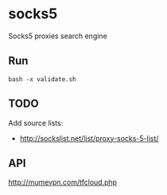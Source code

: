 # socks5
Socks5 proxies search engine

## Run
`bash -x validate.sh`

## TODO
Add source lists:
* http://sockslist.net/list/proxy-socks-5-list/

## API
http://mumevpn.com/tfcloud.php
